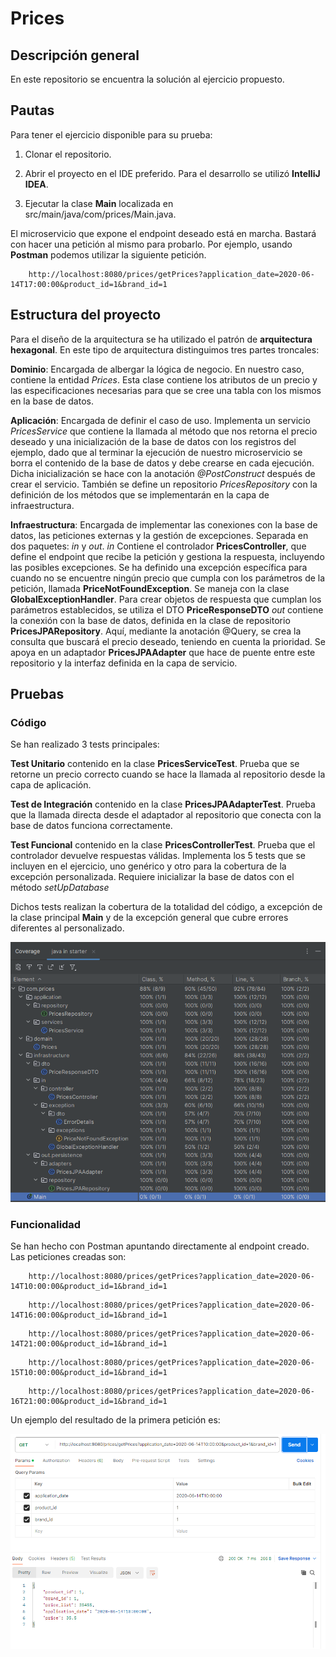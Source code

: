 # Prices

## Descripción general

En este repositorio se encuentra la solución al ejercicio propuesto.

## Pautas

Para tener el ejercicio disponible para su prueba:
	
1. Clonar el repositorio.
	
2. Abrir el proyecto en el IDE preferido. Para el desarrollo se utilizó **IntelliJ IDEA**.

3. Ejecutar la clase **Main** localizada en src/main/java/com/prices/Main.java.

El microservicio que expone el endpoint deseado está en marcha. Bastará con hacer una petición al mismo para probarlo. 
Por ejemplo, usando **Postman** podemos utilizar la siguiente petición.
```
	http://localhost:8080/prices/getPrices?application_date=2020-06-14T17:00:00&product_id=1&brand_id=1
```

## Estructura del proyecto

Para el diseño de la arquitectura se ha utilizado el patrón de **arquitectura hexagonal**. En este tipo de arquitectura distinguimos tres partes troncales:

**Dominio**: Encargada de albergar la lógica de negocio. En nuestro caso, contiene la entidad *Prices*. Esta clase contiene los atributos de un precio y las especificaciones necesarias para que se cree una tabla con los mismos en la base de datos.

**Aplicación**: Encargada de definir el caso de uso. Implementa un servicio *PricesService* que contiene la llamada al método que nos retorna el precio deseado y una inicialización de la base de datos con los registros del ejemplo, dado que al terminar la ejecución de nuestro microservicio se borra el contenido de la base de datos y debe crearse en cada ejecución.
	Dicha inicialización se hace con la anotación *@PostConstruct* después de crear el servicio. También se define un repositorio *PricesRepository* con la definición de los métodos que se implementarán en la capa de infraestructura.

**Infraestructura**: Encargada de implementar las conexiones con la base de datos, las peticiones externas y la gestión de excepciones. Separada en dos paquetes: *in* y *out*.
*in* Contiene el controlador **PricesController**, que define el endpoint que recibe la petición y gestiona la respuesta, incluyendo las posibles excepciones. Se ha definido una excepción específica para cuando no se encuentre ningún precio que cumpla con los parámetros de la petición, llamada **PriceNotFoundException**. Se maneja con la clase **GlobalExceptionHandler**. Para crear objetos de respuesta que cumplan los parámetros establecidos, se utiliza el DTO **PriceResponseDTO**
*out* contiene la conexión con la base de datos, definida en la clase de repositorio **PricesJPARepository**. Aquí, mediante la anotación @Query, se crea la consulta que buscará el precio deseado, teniendo en cuenta la prioridad. Se apoya en un adaptador **PricesJPAAdapter** que hace de puente entre este repositorio y la interfaz definida en la capa de servicio.
	

## Pruebas

### Código

Se han realizado 3 tests principales:
	
**Test Unitario** contenido en la clase **PricesServiceTest**. Prueba que se retorne un precio correcto cuando se hace la llamada al repositorio desde la capa de aplicación.

**Test de Integración** contenido en la clase **PricesJPAAdapterTest**. Prueba que la llamada directa desde el adaptador al repositorio que conecta con la base de datos funciona correctamente.

**Test Funcional** contenido en la clase **PricesControllerTest**. Prueba que el controlador devuelve respuestas válidas. Implementa los 5 tests que se incluyen en el ejercicio, uno genérico y otro para la cobertura de la excepción personalizada. Requiere inicializar la base de datos con el método *setUpDatabase*

Dichos tests realizan la cobertura de la totalidad del código, a excepción de la clase principal **Main** y de la excepción general que cubre errores diferentes al personalizado.

![alt text](https://github.com/jgalvaro/Prices/blob/main/assets/coverage.PNG?raw=true)

### Funcionalidad

Se han hecho con Postman apuntando directamente al endpoint creado. Las peticiones creadas son:

```
	http://localhost:8080/prices/getPrices?application_date=2020-06-14T10:00:00&product_id=1&brand_id=1
```

```
	http://localhost:8080/prices/getPrices?application_date=2020-06-14T16:00:00&product_id=1&brand_id=1
```

```
	http://localhost:8080/prices/getPrices?application_date=2020-06-14T21:00:00&product_id=1&brand_id=1
```

```
	http://localhost:8080/prices/getPrices?application_date=2020-06-15T10:00:00&product_id=1&brand_id=1
```

```
	http://localhost:8080/prices/getPrices?application_date=2020-06-16T21:00:00&product_id=1&brand_id=1
```

Un ejemplo del resultado de la primera petición es:

![alt text](https://github.com/jgalvaro/Prices/blob/main/assets/postman.PNG?raw=true)


	